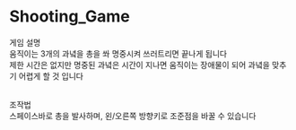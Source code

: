 # Shooting_Game

게임 설명 <br>
움직이는 3개의 과녘을 총을 쏴 명중시켜 쓰러트리면 끝나게 됩니다 <br>
제한 시간은 없지만 명중된 과녘은 시간이 지나면 움직이는 장애물이 되어 과녘을 맞추기 어렵게 할 것 입니다 <br><br>

조작법 <br>
스페이스바로 총을 발사하며, 왼/오른쪽 방향키로 조준점을 바꿀 수 있습니다 

